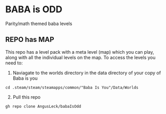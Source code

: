 # BABA is ODD
Parity/math themed baba levels

## REPO has MAP
This repo has a level pack with a meta level (map) which you can play, along with all the individual levels on the map. To access the levels you need to:

1. Naviagate to the worlds directory in the data directory of your copy of Baba is you 

```cd .steam/steam/steamapps/common/"Baba Is You"/Data/Worlds```

2. Pull this repo 

```gh repo clone AngusLeck/babaIsOdd```

